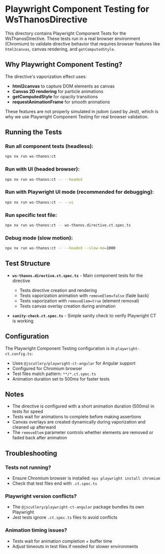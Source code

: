 # Playwright Component Testing for WsThanosDirective

This directory contains Playwright Component Tests for the WsThanosDirective. These tests run in a real browser environment (Chromium) to validate directive behavior that requires browser features like `html2canvas`, canvas rendering, and `getComputedStyle`.

## Why Playwright Component Testing?

The directive's vaporization effect uses:
- **html2canvas** to capture DOM elements as canvas
- **Canvas 2D rendering** for particle animations
- **getComputedStyle** for opacity transitions
- **requestAnimationFrame** for smooth animations

These features are not properly simulated in jsdom (used by Jest), which is why we use Playwright Component Testing for real browser validation.

## Running the Tests

### Run all component tests (headless):
```bash
npx nx run ws-thanos:ct
```

### Run with UI (headed browser):
```bash
npx nx run ws-thanos:ct -- --headed
```

### Run with Playwright UI mode (recommended for debugging):
```bash
npx nx run ws-thanos:ct -- --ui
```

### Run specific test file:
```bash
npx nx run ws-thanos:ct -- ws-thanos.directive.ct.spec.ts
```

### Debug mode (slow motion):
```bash
npx nx run ws-thanos:ct -- --headed --slow-mo=1000
```

## Test Structure

- **`ws-thanos.directive.ct.spec.ts`** - Main component tests for the directive
  - Tests directive creation and rendering
  - Tests vaporization animation with `removeElem=false` (fade back)
  - Tests vaporization with `removeElem=true` (element removal)
  - Tests canvas overlay creation during animation

- **`sanity-check.ct.spec.ts`** - Simple sanity check to verify Playwright CT is working

## Configuration

The Playwright Component Testing configuration is in `playwright-ct.config.ts`:
- Uses `@jscutlery/playwright-ct-angular` for Angular support
- Configured for Chromium browser
- Test files match pattern: `**/*.ct.spec.ts`
- Animation duration set to 500ms for faster tests

## Notes

- The directive is configured with a short animation duration (500ms) in tests for speed
- Tests wait for animations to complete before making assertions
- Canvas overlays are created dynamically during vaporization and cleaned up afterward
- The `removeElem` parameter controls whether elements are removed or faded back after animation

## Troubleshooting

### Tests not running?
- Ensure Chromium browser is installed: `npx playwright install chromium`
- Check that test files end with `.ct.spec.ts`

### Playwright version conflicts?
- The `@jscutlery/playwright-ct-angular` package bundles its own Playwright
- Jest tests ignore `.ct.spec.ts` files to avoid conflicts

### Animation timing issues?
- Tests wait for animation completion + buffer time
- Adjust timeouts in test files if needed for slower environments
